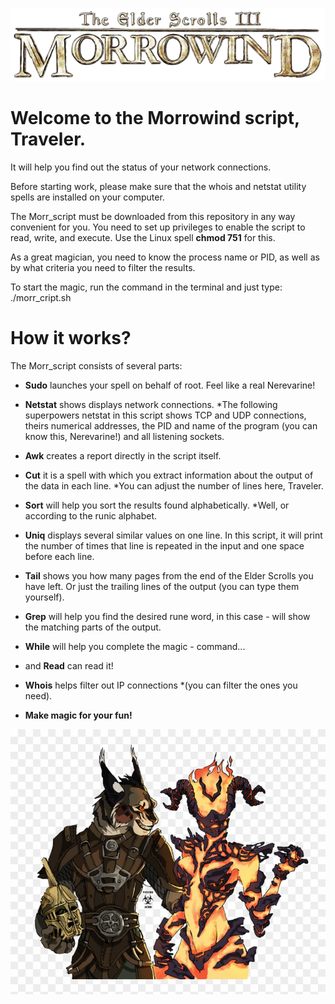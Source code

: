 ![alt text](https://github.com/allozavrr/Screenshots/blob/main/The_Elder_Scrolls_III_-_Morrowind_-_Text_Logo.png "Welcome to Elder Scripts, Traveler!")


# Welcome to the Morrowind script, Traveler. 
It will help you find out the status of your network connections.

Before starting work, please make sure that the whois and netstat utility spells are installed on your computer. 

The Morr_script must be downloaded from this repository in any way convenient for you. You need to set up privileges to enable the script to read, write, and execute. Use the Linux spell **chmod 751** for this.

As a great magician, you need to know the process name or PID, as well as by what criteria you need to filter the results.

To start the magic, run the command in the terminal and just type: ./morr_cript.sh

# How it works?

The Morr_script consists of several parts:

*  **Sudo** launches your spell on behalf of root. Feel like a real Nerevarine!

*  **Netstat** shows displays network connections. 
*The following superpowers netstat in this script shows TCP and UDP connections, theirs numerical addresses, the PID and name of the program (you can know this, Nerevarine!) and all listening sockets.

* **Awk** creates a report directly in the script itself.

* **Cut** it is a spell with which you extract information about the output of the data in each line. *You can adjust the number of lines here, Traveler.

* **Sort** will help you sort the results found alphabetically. *Well, or according to the runic alphabet.

* **Uniq** displays several similar values on one line. In this script, it will print the number of times that line is repeated in the input and one space before each line.

* **Tail** shows you how many pages from the end of the Elder Scrolls you have left. Or just the trailing lines of the output (you can type them yourself).

* **Grep** will help you find the desired rune word, in this case - will show the matching parts of the output.

* **While** will help you complete the magic - command...

* and **Read** can read it!

* **Whois** helps filter out IP connections *(you can filter the ones you need).

* **Make magic for your fun!**





![alt text](https://github.com/allozavrr/Screenshots/blob/main/620-6204264_elder-scrolls-morrowind-elder-scrolls-v-skyrim-elder.png "Morrowind never ending!")
